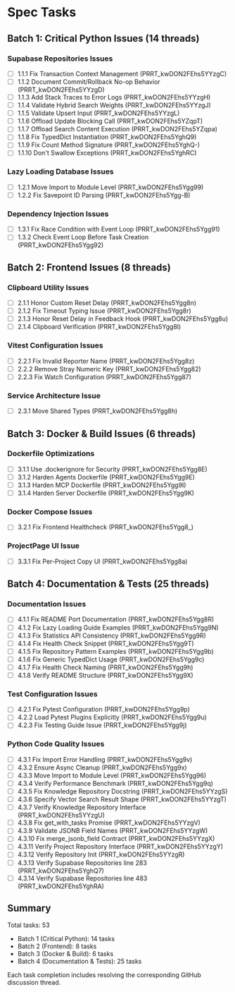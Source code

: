 # Spec Tasks

## Batch 1: Critical Python Issues (14 threads)

### Supabase Repositories Issues
- [ ] 1.1.1 Fix Transaction Context Management (PRRT_kwDON2FEhs5YYzgC)
- [ ] 1.1.2 Document Commit/Rollback No-op Behavior (PRRT_kwDON2FEhs5YYzgD)
- [ ] 1.1.3 Add Stack Traces to Error Logs (PRRT_kwDON2FEhs5YYzgH)
- [ ] 1.1.4 Validate Hybrid Search Weights (PRRT_kwDON2FEhs5YYzgJ)
- [ ] 1.1.5 Validate Upsert Input (PRRT_kwDON2FEhs5YYzgL)
- [ ] 1.1.6 Offload Update Blocking Call (PRRT_kwDON2FEhs5YZqpT)
- [ ] 1.1.7 Offload Search Content Execution (PRRT_kwDON2FEhs5YZqpa)
- [ ] 1.1.8 Fix TypedDict Instantiation (PRRT_kwDON2FEhs5YghQ9)
- [ ] 1.1.9 Fix Count Method Signature (PRRT_kwDON2FEhs5YghQ-)
- [ ] 1.1.10 Don't Swallow Exceptions (PRRT_kwDON2FEhs5YghRC)

### Lazy Loading Database Issues
- [ ] 1.2.1 Move Import to Module Level (PRRT_kwDON2FEhs5Ygg99)
- [ ] 1.2.2 Fix Savepoint ID Parsing (PRRT_kwDON2FEhs5Ygg-B)

### Dependency Injection Issues
- [ ] 1.3.1 Fix Race Condition with Event Loop (PRRT_kwDON2FEhs5Ygg91)
- [ ] 1.3.2 Check Event Loop Before Task Creation (PRRT_kwDON2FEhs5Ygg92)

## Batch 2: Frontend Issues (8 threads)

### Clipboard Utility Issues
- [ ] 2.1.1 Honor Custom Reset Delay (PRRT_kwDON2FEhs5Ygg8n)
- [ ] 2.1.2 Fix Timeout Typing Issue (PRRT_kwDON2FEhs5Ygg8r)
- [ ] 2.1.3 Honor Reset Delay in Feedback Hook (PRRT_kwDON2FEhs5Ygg8u)
- [ ] 2.1.4 Clipboard Verification (PRRT_kwDON2FEhs5Ygg8l)

### Vitest Configuration Issues
- [ ] 2.2.1 Fix Invalid Reporter Name (PRRT_kwDON2FEhs5Ygg8z)
- [ ] 2.2.2 Remove Stray Numeric Key (PRRT_kwDON2FEhs5Ygg82)
- [ ] 2.2.3 Fix Watch Configuration (PRRT_kwDON2FEhs5Ygg87)

### Service Architecture Issue
- [ ] 2.3.1 Move Shared Types (PRRT_kwDON2FEhs5Ygg8h)

## Batch 3: Docker & Build Issues (6 threads)

### Dockerfile Optimizations
- [ ] 3.1.1 Use .dockerignore for Security (PRRT_kwDON2FEhs5Ygg8E)
- [ ] 3.1.2 Harden Agents Dockerfile (PRRT_kwDON2FEhs5Ygg9E)
- [ ] 3.1.3 Harden MCP Dockerfile (PRRT_kwDON2FEhs5Ygg9I)
- [ ] 3.1.4 Harden Server Dockerfile (PRRT_kwDON2FEhs5Ygg9K)

### Docker Compose Issues
- [ ] 3.2.1 Fix Frontend Healthcheck (PRRT_kwDON2FEhs5Ygg8_)

### ProjectPage UI Issue
- [ ] 3.3.1 Fix Per-Project Copy UI (PRRT_kwDON2FEhs5Ygg8a)

## Batch 4: Documentation & Tests (25 threads)

### Documentation Issues
- [ ] 4.1.1 Fix README Port Documentation (PRRT_kwDON2FEhs5Ygg8R)
- [ ] 4.1.2 Fix Lazy Loading Guide Examples (PRRT_kwDON2FEhs5Ygg9N)
- [ ] 4.1.3 Fix Statistics API Consistency (PRRT_kwDON2FEhs5Ygg9R)
- [ ] 4.1.4 Fix Health Check Snippet (PRRT_kwDON2FEhs5Ygg9T)
- [ ] 4.1.5 Fix Repository Pattern Examples (PRRT_kwDON2FEhs5Ygg9b)
- [ ] 4.1.6 Fix Generic TypedDict Usage (PRRT_kwDON2FEhs5Ygg9c)
- [ ] 4.1.7 Fix Health Check Naming (PRRT_kwDON2FEhs5Ygg9h)
- [ ] 4.1.8 Verify README Structure (PRRT_kwDON2FEhs5Ygg9X)

### Test Configuration Issues
- [ ] 4.2.1 Fix Pytest Configuration (PRRT_kwDON2FEhs5Ygg9p)
- [ ] 4.2.2 Load Pytest Plugins Explicitly (PRRT_kwDON2FEhs5Ygg9u)
- [ ] 4.2.3 Fix Testing Guide Issue (PRRT_kwDON2FEhs5Ygg9j)

### Python Code Quality Issues
- [ ] 4.3.1 Fix Import Error Handling (PRRT_kwDON2FEhs5Ygg9v)
- [ ] 4.3.2 Ensure Async Cleanup (PRRT_kwDON2FEhs5Ygg9x)
- [ ] 4.3.3 Move Import to Module Level (PRRT_kwDON2FEhs5Ygg96)
- [ ] 4.3.4 Verify Performance Benchmark (PRRT_kwDON2FEhs5Ygg9q)
- [ ] 4.3.5 Fix Knowledge Repository Docstring (PRRT_kwDON2FEhs5YYzgS)
- [ ] 4.3.6 Specify Vector Search Result Shape (PRRT_kwDON2FEhs5YYzgT)
- [ ] 4.3.7 Verify Knowledge Repository Interface (PRRT_kwDON2FEhs5YYzgU)
- [ ] 4.3.8 Fix get_with_tasks Promise (PRRT_kwDON2FEhs5YYzgV)
- [ ] 4.3.9 Validate JSONB Field Names (PRRT_kwDON2FEhs5YYzgW)
- [ ] 4.3.10 Fix merge_jsonb_field Contract (PRRT_kwDON2FEhs5YYzgX)
- [ ] 4.3.11 Verify Project Repository Interface (PRRT_kwDON2FEhs5YYzgY)
- [ ] 4.3.12 Verify Repository Init (PRRT_kwDON2FEhs5YYzgR)
- [ ] 4.3.13 Verify Supabase Repositories line 283 (PRRT_kwDON2FEhs5YghQ7)
- [ ] 4.3.14 Verify Supabase Repositories line 483 (PRRT_kwDON2FEhs5YghRA)

## Summary

Total tasks: 53
- Batch 1 (Critical Python): 14 tasks
- Batch 2 (Frontend): 8 tasks
- Batch 3 (Docker & Build): 6 tasks
- Batch 4 (Documentation & Tests): 25 tasks

Each task completion includes resolving the corresponding GitHub discussion thread.